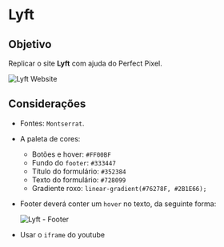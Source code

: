 # Lyft

## Objetivo
Replicar o site **Lyft** com ajuda do Perfect Pixel.

![Lyft Website](docs/fullpage.png)

## Considerações

* Fontes: `Montserrat`.

* A paleta de cores:
  - Botões e hover: `#FF00BF`
  - Fundo do `footer`: `#333447`
  - Título do formulário: `#352384`
  - Texto do formulário: `#728099`
  - Gradiente roxo: `linear-gradient(#76278F, #2B1E66);`

* Footer deverá conter um `hover` no texto, da seguinte forma:

  ![Lyft - Footer](docs/footer.gif)
* Usar o `iframe` do youtube
